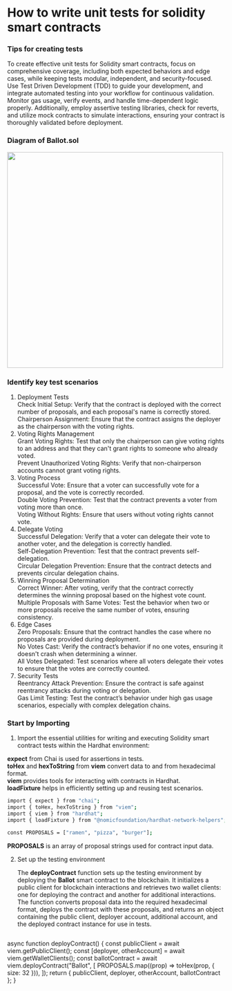 # How to write unit tests for solidity smart contracts

### Tips for creating tests

To create effective unit tests for Solidity smart contracts, focus on comprehensive coverage, 
including both expected behaviors and edge cases, while keeping tests modular, independent, 
and security-focused. Use Test Driven Development (TDD) to guide your development, and integrate automated 
testing into your workflow for continuous validation. Monitor gas usage, verify events, 
and handle time-dependent logic properly. Additionally, employ assertive testing libraries, 
check for reverts, and utilize mock contracts to simulate interactions, 
ensuring your contract is thoroughly validated before deployment.

### Diagram of Ballot.sol
<img src="https://github.com/user-attachments/assets/e35b6c06-3d8e-420a-b58e-82f7945f8e09" width="500" >


### Identify key test scenarios
1. Deployment Tests<br />
Check Initial Setup: Verify that the contract is deployed with the correct number of proposals, and each proposal's name is correctly stored.<br />
Chairperson Assignment: Ensure that the contract assigns the deployer as the chairperson with the voting rights.<br />
2. Voting Rights Management<br />
Grant Voting Rights: Test that only the chairperson can give voting rights to an address and that they can't grant rights to someone who already voted.<br />
Prevent Unauthorized Voting Rights: Verify that non-chairperson accounts cannot grant voting rights.<br />
3. Voting Process<br />
Successful Vote: Ensure that a voter can successfully vote for a proposal, and the vote is correctly recorded.<br />
Double Voting Prevention: Test that the contract prevents a voter from voting more than once.<br />
Voting Without Rights: Ensure that users without voting rights cannot vote.<br />
4. Delegate Voting<br />
Successful Delegation: Verify that a voter can delegate their vote to another voter, and the delegation is correctly handled.<br />
Self-Delegation Prevention: Test that the contract prevents self-delegation.<br />
Circular Delegation Prevention: Ensure that the contract detects and prevents circular delegation chains.<br />
5. Winning Proposal Determination<br />
Correct Winner: After voting, verify that the contract correctly determines the winning proposal based on the highest vote count.<br />
Multiple Proposals with Same Votes: Test the behavior when two or more proposals receive the same number of votes, ensuring consistency.<br />
6. Edge Cases<br />
Zero Proposals: Ensure that the contract handles the case where no proposals are provided during deployment.<br />
No Votes Cast: Verify the contract’s behavior if no one votes, ensuring it doesn't crash when determining a winner.<br />
All Votes Delegated: Test scenarios where all voters delegate their votes to ensure that the votes are correctly counted.<br />
7. Security Tests<br />
Reentrancy Attack Prevention: Ensure the contract is safe against reentrancy attacks during voting or delegation.<br />
Gas Limit Testing: Test the contract’s behavior under high gas usage scenarios, especially with complex delegation chains.<br />


### Start by Importing
1. Import the essential utilities for writing and executing Solidity smart contract tests within the Hardhat environment:

  **expect** from Chai is used for assertions in tests.<br/>
  **toHex** and **hexToString** from **viem** convert data to and from hexadecimal format.<br/>
  **viem** provides tools for interacting with contracts in Hardhat.<br/>
  **loadFixture** helps in efficiently setting up and reusing test scenarios.<br/>

  ```bash
  import { expect } from "chai";
  import { toHex, hexToString } from "viem";
  import { viem } from "hardhat";
  import { loadFixture } from "@nomicfoundation/hardhat-network-helpers";

  const PROPOSALS = ["ramen", "pizza", "burger"];
  ```
  **PROPOSALS** is an array of proposal strings used for contract input data.

2. Set up the testing environment

   The **deployContract** function sets up the testing environment by deploying the **Ballot** smart contract to the blockchain.
   It initializes a public client for blockchain interactions and retrieves two wallet clients:
   one for deploying the contract and another for additional interactions.
   The function converts proposal data into the required hexadecimal format,
   deploys the contract with these proposals, and returns an object containing the public client,
   deployer account, additional account, and the deployed contract instance for use in tests.

   ```bash
  async function deployContract() {
  const publicClient = await viem.getPublicClient();
  const [deployer, otherAccount] = await viem.getWalletClients();
  const ballotContract = await viem.deployContract("Ballot", [
    PROPOSALS.map((prop) => toHex(prop, { size: 32 })),
  ]);
  return { publicClient, deployer, otherAccount, ballotContract };
}
  ```

